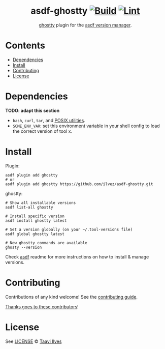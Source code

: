 <div align="center">

# asdf-ghostty [![Build](https://github.com/ilvez/asdf-ghostty/actions/workflows/build.yml/badge.svg)](https://github.com/ilvez/asdf-ghostty/actions/workflows/build.yml) [![Lint](https://github.com/ilvez/asdf-ghostty/actions/workflows/lint.yml/badge.svg)](https://github.com/ilvez/asdf-ghostty/actions/workflows/lint.yml)

[ghostty](https://ghostty.org/docs/) plugin for the [asdf version manager](https://asdf-vm.com).

</div>

# Contents

- [Dependencies](#dependencies)
- [Install](#install)
- [Contributing](#contributing)
- [License](#license)

# Dependencies

**TODO: adapt this section**

- `bash`, `curl`, `tar`, and [POSIX utilities](https://pubs.opengroup.org/onlinepubs/9699919799/idx/utilities.html).
- `SOME_ENV_VAR`: set this environment variable in your shell config to load the correct version of tool x.

# Install

Plugin:

```shell
asdf plugin add ghostty
# or
asdf plugin add ghostty https://github.com/ilvez/asdf-ghostty.git
```

ghostty:

```shell
# Show all installable versions
asdf list-all ghostty

# Install specific version
asdf install ghostty latest

# Set a version globally (on your ~/.tool-versions file)
asdf global ghostty latest

# Now ghostty commands are available
ghosty --version
```

Check [asdf](https://github.com/asdf-vm/asdf) readme for more instructions on how to
install & manage versions.

# Contributing

Contributions of any kind welcome! See the [contributing guide](contributing.md).

[Thanks goes to these contributors](https://github.com/ilvez/asdf-ghostty/graphs/contributors)!

# License

See [LICENSE](LICENSE) © [Taavi Ilves](https://github.com/ilvez/)
